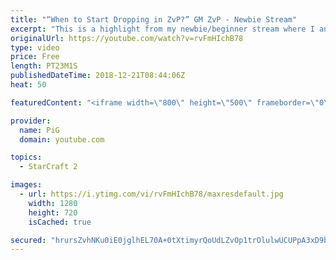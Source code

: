```yaml
---
title: "“When to Start Dropping in ZvP?” GM ZvP - Newbie Stream"
excerpt: "This is a highlight from my newbie/beginner stream where I analyse a players replay who struggles vs zerg counterattacks   -- Watch live at https://www.twitch.tv/x5_pig"
originalUrl: https://youtube.com/watch?v=rvFmHIchB78
type: video
price: Free
length: PT23M1S
publishedDateTime: 2018-12-21T08:44:06Z
heat: 50

featuredContent: "<iframe width=\"800\" height=\"500\" frameborder=\"0\" src=\"https://www.youtube.com/embed/rvFmHIchB78\" allow=\"accelerometer; autoplay; encrypted-media; gyroscope; picture-in-picture\" allowfullscreen></iframe>"

provider:
  name: PiG
  domain: youtube.com

topics:
  - StarCraft 2

images:
  - url: https://i.ytimg.com/vi/rvFmHIchB78/maxresdefault.jpg
    width: 1280
    height: 720
    isCached: true

secured: "hrursZvhNKu0iE0jglhEL70A+0tXtimyrQoUdLZvOp1trOlulwUCUPpA3xD9b1/bqGUG23jtlB1FZLqNe3BRLUfE/zlu4EkVdFy/IDM+oCTXDFp1i+17cjVVp+lpgg9cWiAjl6GF+PfmlsLCipBExjI/sd7pLjznexSNKAL9Wcw4D9mZ/1hWCHecxeGFDZXw4Pobboq1yzKSz4bBRM6mkc4uWBB8gWR3+QviqsRTtugq4DgMUH50WQGeg3CA1wUfEmYzmuzPg6GterJwQnjyca+95GVKJel0ULfw9roKw+ZAWsaN13UrcjeTyUtlkcVSKOYhDCitnFy3jhAibfgIAMYyxyErSWdkRyrMfma8XDeQH3etXrq++F+GgCksxkHag3M4izuQ/3DVjJCE5fzEtX7DqM/gIbQsL7FLn32VyzU=;N+DXqkGUFYFo9VnTXfL+Zw=="
---
```


